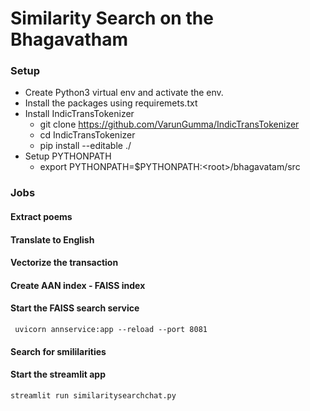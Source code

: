 # Similarity Search on the Bhagavatham

### Setup

* Create Python3 virtual env and activate the env.
* Install the packages using requiremets.txt
* Install IndicTransTokenizer
    - git clone https://github.com/VarunGumma/IndicTransTokenizer
    - cd IndicTransTokenizer
    - pip install --editable ./
* Setup PYTHONPATH
   - export PYTHONPATH=$PYTHONPATH:\<root\>/bhagavatam/src

### Jobs
#### Extract poems
#### Translate to English
#### Vectorize the transaction
#### Create AAN index - FAISS index
#### Start the FAISS search service 
     uvicorn annservice:app --reload --port 8081
#### Search for smililarities
#### Start the streamlit app
    streamlit run similaritysearchchat.py
